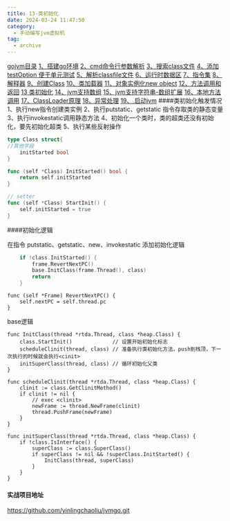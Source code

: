 ```yaml
---
title: 13-类初始化
date: 2024-03-24 11:47:50
category:
  - 手动编写jvm虚拟机
tag:
  - archive
---
```

[gojvm目录](https://www.jianshu.com/p/cb8fe1f365be)
[1、搭建go环境](https://www.jianshu.com/p/9156bc2bbeba)
[2、cmd命令行参数解析](https://www.jianshu.com/p/bea27c053053)
[3、搜索class文件](https://www.jianshu.com/p/e76c793b5981)
[4、添加testOption 便于单元测试](https://www.jianshu.com/p/aec9576f08f8)
[5、解析classfile文件](https://www.jianshu.com/p/97756f2820a8)
[6、运行时数据区](https://www.jianshu.com/p/682b548e24a3)
[7、指令集](https://www.jianshu.com/p/9775be0d790e)
[8、解释器](https://www.jianshu.com/p/e924ac1da848)
[9、创建Class](https://www.jianshu.com/p/072fd852418c)
[10、类加载器](https://www.jianshu.com/p/ba231854662d)
[11、对象实例化new object](https://www.jianshu.com/p/f870bb0959c8)
[12、方法调用和返回](https://www.jianshu.com/p/614cdc94ecd0)
[13 类初始化](https://www.jianshu.com/p/f200ba4aa420)
[14、jvm支持数组](https://www.jianshu.com/p/11ac0e3a92b3)
[15、jvm支持字符串-数组扩展](https://www.jianshu.com/p/d27ab1534f52)
[16、本地方法调用](https://www.jianshu.com/p/8dd487605bf4)
[17、ClassLoader原理](https://www.jianshu.com/p/defba0b8941d)
[18、异常处理](https://www.jianshu.com/p/4b915f356a61)
[19、 启动jvm](https://www.jianshu.com/p/21a65fbba2e7)
####类初始化触发情况
1、执行new指令创建类实例
2、执行putstatic、getstatic 指令存取类的静态变量
3、执行invokestatic调用静态方法
4、初始化一个类时，类的超类还没有初始化，要先初始化超类
5、执行某些反射操作

```go 
type Class struct{
//其他字段
    initStarted bool
}

func (self *Class) InitStarted() bool {
	return self.initStarted
}

// setter
func (self *Class) StartInit() {
	self.initStarted = true
}
```

####初始化逻辑

在指令 putstatic、getstatic、new、invokestatic 添加初始化逻辑
```go
	if !class.InitStarted() {
		frame.RevertNextPC()
		base.InitClass(frame.Thread(), class)
		return
	}
```

```
func (self *Frame) RevertNextPC() {
	self.nextPC = self.thread.pc
}
```

base逻辑
```
func InitClass(thread *rtda.Thread, class *heap.Class) {
	class.StartInit()             // 设置开始初始化标志
	scheduleClinit(thread, class) // 准备执行类初始化方法，push到栈顶，下一次执行的时候就会执行<cinit>
	initSuperClass(thread, class) // 循环初始化父类
}

func scheduleClinit(thread *rtda.Thread, class *heap.Class) {
	clinit := class.GetClinitMethod()
	if clinit != nil {
		// exec <clinit>
		newFrame := thread.NewFrame(clinit)
		thread.PushFrame(newFrame)
	}
}

func initSuperClass(thread *rtda.Thread, class *heap.Class) {
	if !class.IsInterface() {
		superClass := class.SuperClass()
		if superClass != nil && !superClass.InitStarted() {
			InitClass(thread, superClass)
		}
	}
}
```

#### 实战项目地址
https://github.com/yinlingchaoliu/jvmgo.git
